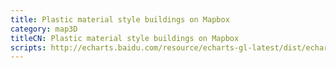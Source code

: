 ```yaml
---
title: Plastic material style buildings on Mapbox
category: map3D
titleCN: Plastic material style buildings on Mapbox
scripts: http://echarts.baidu.com/resource/echarts-gl-latest/dist/echarts-gl.min.js,https://api.mapbox.com/mapbox-gl-js/v0.38.0/mapbox-gl.js
---
```


